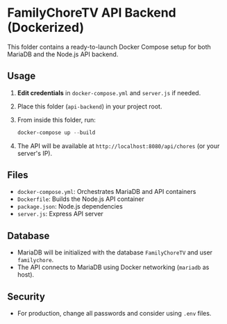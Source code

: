 # FamilyChoreTV API Backend (Dockerized)

This folder contains a ready-to-launch Docker Compose setup for both MariaDB and the Node.js API backend.

## Usage

1. **Edit credentials** in `docker-compose.yml` and `server.js` if needed.
2. Place this folder (`api-backend`) in your project root.
3. From inside this folder, run:

   ```powershell
   docker-compose up --build
   ```

4. The API will be available at `http://localhost:8080/api/chores` (or your server's IP).

## Files
- `docker-compose.yml`: Orchestrates MariaDB and API containers
- `Dockerfile`: Builds the Node.js API container
- `package.json`: Node.js dependencies
- `server.js`: Express API server

## Database
- MariaDB will be initialized with the database `FamilyChoreTV` and user `familychore`.
- The API connects to MariaDB using Docker networking (`mariadb` as host).

## Security
- For production, change all passwords and consider using `.env` files.
